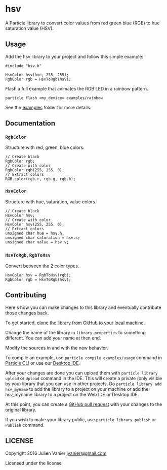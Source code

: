 # hsv

A Particle library to convert color values from red green blue (RGB) to hue saturation value (HSV).

## Usage

Add the hsv library to your project and follow this simple example:

```
#include "hsv.h"

HsvColor hsv(hue, 255, 255);
RgbColor rgb = HsvToRgb(hsv);
```

Flash a full example that animates the RGB LED in a rainbow pattern.
```
particle flash <my_device> examples/rainbow
```

See the [examples](examples) folder for more details.

## Documentation

### `RgbColor`

Structure with red, green, blue colors.

```
// Create black
RgbColor rgb;
// Create with color
RgbColor rgb(255, 255, 0);
// Extract colors
RGB.color(rgb.r, rgb.g, rgb.b);
```

### `HsvColor`

Structure with hue, saturation, value colors.

```
// Create black
HsvColor hsv;
// Create with color
HsvColor hsv(255, 255, 0);
// Extract colors
unsigned char hue = hsv.h;
unsigned char saturation = hsv.s;
unsigned char value = hsv.v;
```

### `HsvToRgb`, `RgbToHsv`

Convert between the 2 color types.

```
HsvColor hsv = RgbToHsv(rgb);
RgbColor rgb = HsvToRgb(hsv);
```

## Contributing

Here's how you can make changes to this library and eventually contribute those changes back.

To get started, [clone the library from GitHub to your local machine](https://help.github.com/articles/cloning-a-repository/).

Change the name of the library in `library.properties` to something different. You can add your name at then end.

Modify the sources in <src> and <examples> with the new behavior.

To compile an example, use `particle compile examples/usage` command in [Particle CLI](https://docs.particle.io/guide/tools-and-features/cli#update-your-device-remotely) or use our [Desktop IDE](https://docs.particle.io/guide/tools-and-features/dev/#compiling-code).

After your changes are done you can upload them with `particle library upload` or `Upload` command in the IDE. This will create a private (only visible by you) library that you can use in other projects. Do `particle library add hsv_myname` to add the library to a project on your machine or add the hsv_myname library to a project on the Web IDE or Desktop IDE.

At this point, you can create a [GitHub pull request](https://help.github.com/articles/about-pull-requests/) with your changes to the original library. 

If you wish to make your library public, use `particle library publish` or `Publish` command.

## LICENSE
Copyright 2016 Julien Vanier <jvanier@gmail.com>

Licensed under the <insert your choice of license here> license
